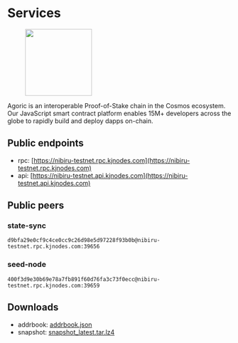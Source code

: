 # Services

<figure><img src="https://raw.githubusercontent.com/kj89/testnet_manuals/main/pingpub/logos/nibiru.png" width="150" alt=""><figcaption></figcaption></figure>

Agoric is an interoperable Proof-of-Stake chain in the Cosmos ecosystem. Our JavaScript smart contract platform enables 15M+ developers across the globe to rapidly build and deploy dapps on-chain.

## Public endpoints

* rpc: [https://nibiru-testnet.rpc.kjnodes.com](https://nibiru-testnet.rpc.kjnodes.com)
* api: [https://nibiru-testnet.api.kjnodes.com](https://nibiru-testnet.api.kjnodes.com)

## Public peers

### state-sync

```
d9bfa29e0cf9c4ce0cc9c26d98e5d97228f93b0b@nibiru-testnet.rpc.kjnodes.com:39656
```

### seed-node

```
400f3d9e30b69e78a7fb891f60d76fa3c73f0ecc@nibiru-testnet.rpc.kjnodes.com:39659
```

## Downloads

* addrbook: [addrbook.json](https://snapshots.kjnodes.com/nibiru-testnet/addrbook.json)
* snapshot: [snapshot_latest.tar.lz4](https://snapshots.kjnodes.com/nibiru-testnet/snapshot\_latest.tar.lz4)
